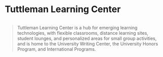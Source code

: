 <!-- TITLE: Tuttleman Learning Center -->

# Tuttleman Learning Center
<img></img>
> Tuttleman Learning Center is a hub for emerging learning technologies, with flexible classrooms, distance learning sites, student lounges, and personalized areas for small group activities, and is home to the University Writing Center, the University Honors Program, and International Programs.